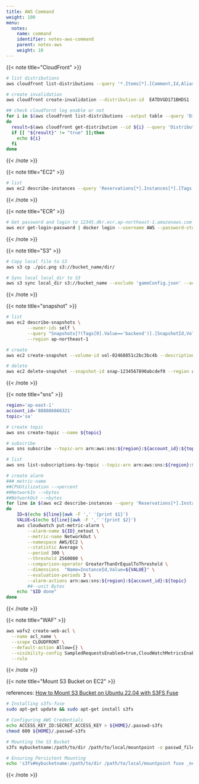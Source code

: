 ```yaml
---
title: AWS Command
weight: 100
menu:
  notes:
    name: command
    identifier: notes-aws-command
    parent: notes-aws
    weight: 10
---
```


{{< note title="CloudFront" >}}

```bash
# list distributions
aws cloudfront list-distributions --query '*.Items[*].[Comment,Id,Aliases.Items[0],DefaultCacheBehavior.TargetOriginId]' --output table

# create invalidation
aws cloudfront create-invalidation --distribution-id  EATDVGD171BHDS1  --paths "/*"

## check cloudfornt log enable or not
for i in $(aws cloudfront list-distributions --output table --query 'DistributionList.Items[*].Id' --profile route53 | sed '1,3d;$d' | awk '{print $2}')
do
  result=$(aws cloudfront get-distribution --id ${i} --query 'Distribution.DistributionConfig.Logging' --profile route53 | jq .Enabled)
  if [[ "${result}" != "true" ]];then
    echo ${i}
  fi
done
```

{{< /note >}}

{{< note title="EC2" >}}

```bash
# list
aws ec2 describe-instances --query 'Reservations[*].Instances[*].[Tags[0].Value,InstanceId]' --output table --page-size 100
```

{{< /note >}}

{{< note title="ECR" >}}

```bash
# Get password and login to 12345.dkr.ecr.ap-northeast-1.amazonaws.com
aws ecr get-login-password | docker login --username AWS --password-stdin 12345.dkr.ecr.ap-northeast-1.amazonaws.com
```

{{< /note >}}

{{< note title="S3" >}}

```bash
# Copy local file to S3
aws s3 cp ./pic.png s3://bucket_name/dir/

# Sync local local_dir to S3
aws s3 sync local_dir s3://bucket_name --exclude 'gameConfig.json' --acl public-read --delete
```

{{< /note >}}

{{< note title="snapshot" >}}

```bash
# list
aws ec2 describe-snapshots \
        --owner-ids self \
        --query "Snapshots[?(Tags[0].Value=='backend')].[SnapshotId,VolumeId]" \
        --region ap-northeast-1

# create
aws ec2 create-snapshot --volume-id vol-02468851c2bc3bc4b --description "gitlab-$(date +%F)" --region ap-northeast-1

# delete
aws ec2 delete-snapshot --snapshot-id snap-1234567890abcdef0 --region ap-northeast-1
```

{{< /note >}}

{{< note title="sns" >}}

```bash
region='ap-east-1'
account_id='888886666321'
topic='sa'

# create topic
aws sns create-topic --name ${topic}

# subscribe
aws sns subscribe --topic-arn arn:aws:sns:${region}:${account_id}:${topic} --protocol email --notification-endpoint ricky@gmail.com

# list
aws sns list-subscriptions-by-topic --topic-arn arn:aws:sns:${region}:${account_id}:${topic}

# create alarm
### metric-name
##CPUUtilization -->percent
##NetworkIn -->bytes
##NetworkOut -->bytes
for line in $(aws ec2 describe-instances --query 'Reservations[*].Instances[*].[Tags[0].Value,InstanceId]' --output table --page-size 100)
do
    ID=$(echo ${line}|awk -F ',' '{print $1}')
    VALUE=$(echo ${line}|awk -F ',' '{print $2}')
    aws cloudwatch put-metric-alarm \
        --alarm-name ${ID}_netout \
        --metric-name NetworkOut \
        --namespace AWS/EC2 \
        --statistic Average \
        --period 300 \
        --threshold 2560000 \
        --comparison-operator GreaterThanOrEqualToThreshold \
        --dimensions  "Name=InstanceId,Value=${VALUE}" \
        --evaluation-periods 3 \
        --alarm-actions arn:aws:sns:${region}:${account_id}:${topic}
        ##--unit Bytes
    echo "$ID done"
done
```

{{< /note >}}

{{< note title="WAF" >}}

```bash
aws wafv2 create-web-acl \
  --name acl_name \
  --scope CLOUDFRONT \
  --default-action Allow={} \
  --visibility-config SampledRequestsEnabled=true,CloudWatchMetricsEnabled=true,MetricName=metric_acl_name \
  --rule
```

{{< /note >}}

{{< note title="Mount S3 Bucket on EC2" >}}

references: [How to Mount S3 Bucket on Ubuntu 22.04 with S3FS Fuse](https://linuxbeast.com/blog/how-to-mount-s3-bucket-on-ubuntu-22-04-with-s3fs-fuse/)

```bash
# Installing s3fs-fuse
sudo apt-get update && sudo apt-get install s3fs

# Configuring AWS Credentials
echo ACCESS_KEY_ID:SECRET_ACCESS_KEY > ${HOME}/.passwd-s3fs
chmod 600 ${HOME}/.passwd-s3fs

# Mounting the S3 Bucket
s3fs mybucketname:/path/to/dir /path/to/local/mountpoint -o passwd_file=${HOME}/.passwd-s3fs

# Ensuring Persistent Mounting
echo 's3fs#mybucketname:/path/to/dir /path/to/local/mountpoint fuse _netdev,allow_other 0 0' | sudo tee -a /etc/fstab
```

{{< /note >}}
